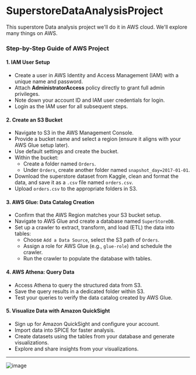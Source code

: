 # SuperstoreDataAnalysisProject
This superstore Data analysis project we'll do it in AWS cloud. We'll explore many things on AWS. 

### Step-by-Step Guide of AWS Project

#### **1. IAM User Setup**
- Create a user in AWS Identity and Access Management (IAM) with a unique name and password.
- Attach **AdministratorAccess** policy directly to grant full admin privileges.
- Note down your account ID and IAM user credentials for login.
- Login as the IAM user for all subsequent steps.

#### **2. Create an S3 Bucket**
- Navigate to S3 in the AWS Management Console.
- Provide a bucket name and select a region (ensure it aligns with your AWS Glue setup later).
- Use default settings and create the bucket.
- Within the bucket:
  - Create a folder named `Orders`.
  - Under `Orders`, create another folder named `snapshot_day=2017-01-01`.
- Download the superstore dataset from Kaggle, clean and format the data, and save it as a `.csv` file named `orders.csv`.
- Upload `orders.csv` to the appropriate folders in S3.

#### **3. AWS Glue: Data Catalog Creation**
- Confirm that the AWS Region matches your S3 bucket setup.
- Navigate to AWS Glue and create a database named `SuperStoreDB`.
- Set up a crawler to extract, transform, and load (ETL) the data into tables:
  - Choose `Add a Data Source`, select the S3 path of `Orders`.
  - Assign a role for AWS Glue (e.g., `glue-role`) and schedule the crawler.
  - Run the crawler to populate the database with tables.

#### **4. AWS Athena: Query Data**
- Access Athena to query the structured data from S3.
- Save the query results in a dedicated folder within S3.
- Test your queries to verify the data catalog created by AWS Glue.

#### **5. Visualize Data with Amazon QuickSight**
- Sign up for Amazon QuickSight and configure your account.
- Import data into SPICE for faster analysis.
- Create datasets using the tables from your database and generate visualizations.
- Explore and share insights from your visualizations.

---
![image](https://github.com/user-attachments/assets/fc589e2f-79ab-4def-b77e-e567f44619db)
